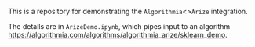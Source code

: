 This is a repository for demonstrating the `Algorithmia`<>`Arize` integration.

The details are in `ArizeDemo.ipynb`, which pipes input to an algorithm https://algorithmia.com/algorithms/algorithmia_arize/sklearn_demo.